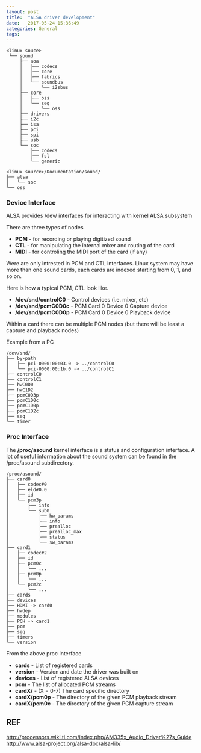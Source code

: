 ```yaml
---
layout: post
title:  "ALSA driver development"
date:   2017-05-24 15:36:49
categories: General
tags:
---
```



```
<linux souce>
 └── sound
     ├── aoa
     │   ├── codecs
     │   ├── core
     │   ├── fabrics
     │   └── soundbus
     │       └── i2sbus
     ├── core
     │   ├── oss
     │   └── seq
     │       └── oss
     ├── drivers
     ├── i2c
     ├── isa
     ├── pci
     ├── spi
     ├── usb
     └── soc
         ├── codecs
         ├── fsl
         └── generic
```

```
<linux source>/Documentation/sound/
├── alsa
│   └── soc
└── oss
```

### Device Interface

ALSA provides /dev/ interfaces for interacting with kernel ALSA subsystem

There are three types of nodes

* **PCM** - for recording or playing digitized sound
* **CTL** - for manipulating the internal mixer and routing of the card
* **MIDI** - for controling the MIDI port of the card (if any)

Were are only intrested in PCM and CTL interfaces. Linux system may have more than one sound cards, each cards are indexed starting from 0, 1, and so on.

Here is how a typical PCM, CTL look like.

* **/dev/snd/controlC0** - Control devices (i.e. mixer, etc)
* **/dev/snd/pcmC0D0c** -	PCM Card 0 Device 0 Capture device
* **/dev/snd/pcmC0D0p** - PCM Card 0 Device 0 Playback device

Within a card there can be multiple PCM nodes (but there will be least a capture and playback nodes)

Example from a PC

```
/dev/snd/
├── by-path
│   ├── pci-0000:00:03.0 -> ../controlC0
│   └── pci-0000:00:1b.0 -> ../controlC1
├── controlC0
├── controlC1
├── hwC0D0
├── hwC1D2
├── pcmC0D3p
├── pcmC1D0c
├── pcmC1D0p
├── pcmC1D2c
├── seq
└── timer
```

### Proc Interface

The **/proc/asound** kernel interface is a status and configuration interface. A lot of useful information about the sound system can be found in the /proc/asound subdirectory.

```
/proc/asound/
├── card0
│   ├── codec#0
│   ├── eld#0.0
│   ├── id
│   └── pcm3p
│       ├── info
│       └── sub0
│           ├── hw_params
│           ├── info
│           ├── prealloc
│           ├── prealloc_max
│           ├── status
│           └── sw_params
├── card1
│   ├── codec#2
│   ├── id
│   ├── pcm0c
│   │   └── ...
│   ├── pcm0p
│   │   └── ...
│   └── pcm2c
│       └── ...
├── cards
├── devices
├── HDMI -> card0
├── hwdep
├── modules
├── PCH -> card1
├── pcm
├── seq
├── timers
└── version
```

From the above proc Interface

* **cards** - List of registered cards
* **version**	- Version and date the driver was built on
* **devices**	- List of registered ALSA devices
* **pcm**	- The list of allocated PCM streams
* **cardX/** - (X = 0-7)	The card specific directory
* **cardX/pcm0p** -	The directory of the given PCM playback stream
* **cardX/pcm0c**	- The directory of the given PCM capture stream


## REF
http://processors.wiki.ti.com/index.php/AM335x_Audio_Driver%27s_Guide
http://www.alsa-project.org/alsa-doc/alsa-lib/
